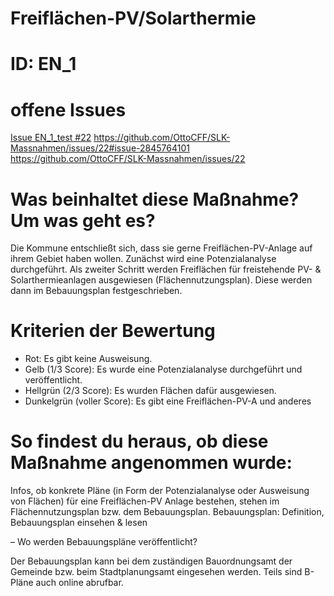 # Freiflächen-PV/Solarthermie
# ID: EN_1

# offene Issues
[Issue EN_1_test #22](#22)
https://github.com/OttoCFF/SLK-Massnahmen/issues/22#issue-2845764101
https://github.com/OttoCFF/SLK-Massnahmen/issues/22


# Was beinhaltet diese Maßnahme? Um was geht es?
Die Kommune entschließt sich, dass sie gerne Freiflächen-PV-Anlage auf ihrem Gebiet haben wollen.  Zunächst wird eine Potenzialanalyse durchgeführt. Als zweiter Schritt werden Freiflächen für freistehende PV- & Solarthermieanlagen ausgewiesen (Flächennutzungsplan). Diese werden dann im Bebauungsplan festgeschrieben.
# Kriterien der Bewertung
- Rot: Es gibt keine Ausweisung.
- Gelb (1/3 Score): Es wurde eine Potenzialanalyse durchgeführt und veröffentlicht.
- Hellgrün (2/3 Score): Es wurden Flächen dafür ausgewiesen.
- Dunkelgrün (voller Score): Es gibt eine Freiflächen-PV-A und anderes
# So findest du heraus, ob diese Maßnahme angenommen wurde:
Infos, ob konkrete Pläne (in Form der Potenzialanalyse oder Ausweisung von Flächen) für eine Freiflächen-PV Anlage bestehen, stehen im Flächennutzungsplan bzw. dem Bebauungsplan. Bebauungsplan: Definition, Bebauungsplan einsehen & lesen

– Wo werden Bebauungspläne veröffentlicht? 

Der Bebauungsplan kann bei dem zuständigen Bauordnungsamt der Gemeinde bzw. beim Stadtplanungsamt eingesehen werden. Teils sind B-Pläne auch online abrufbar.

